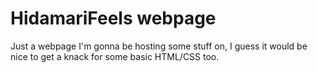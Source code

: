 # HidamariFeels webpage

Just a webpage I'm gonna be hosting some stuff on, I guess it would be nice to get a knack for some basic HTML/CSS too.
